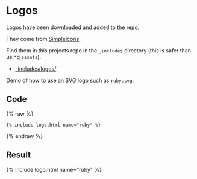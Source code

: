 # Logos

Logos have been downloaded and added to the repo.

They come from [SimpleIcons](https://simpleicons.org/).

Find them in this projects repo in the `_includes` directory (this is safer than using `assets`).

- [\_includes/logos/](https://github.com/MichaelCurrin/minima/tree/master/_includes/logos)


Demo of how to use an SVG logo such as `ruby.svg`.


## Code

{% raw %}
```liquid
{% include logo.html name="ruby" %}
```
{% endraw %}


## Result

{% include logo.html name="ruby" %}
